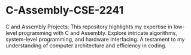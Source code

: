 # C-Assembly-CSE-2241
C and Assembly Projects: This repository highlights my expertise in low-level programming with C and Assembly. Explore intricate algorithms, system-level programming, and hardware interfacing. A testament to my understanding of computer architecture and efficiency in coding.

